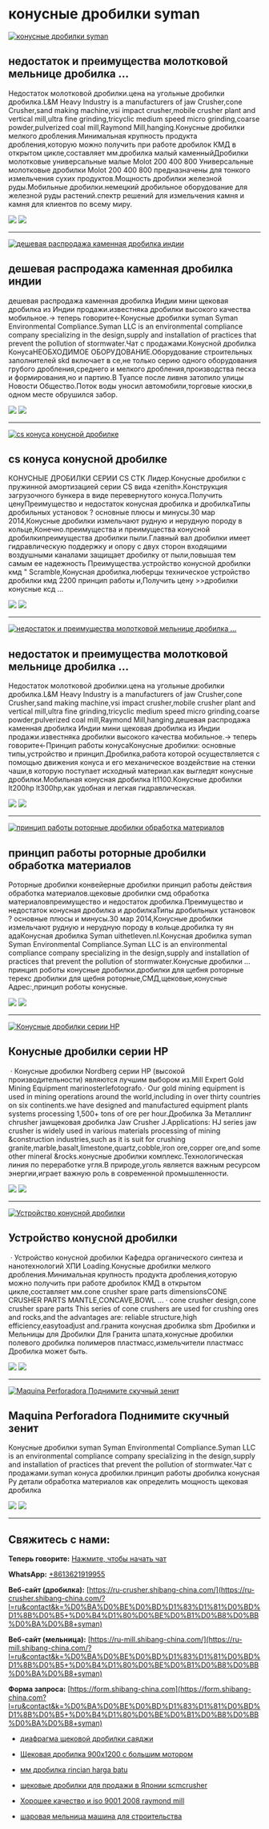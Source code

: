# конусные дробилки syman

<a href="https://swt.shibang-china.com/?l=ru&img&k=%D0%BA%D0%BE%D0%BD%D1%83%D1%81%D0%BD%D1%8B%D0%B5+%D0%B4%D1%80%D0%BE%D0%B1%D0%B8%D0%BB%D0%BA%D0%B8+syman" target="_blank">![конусные дробилки syman](http://static.shibang-china.com/all-800x300/1018.jpg)</a>

## недостаток и преимущества молотковой мельнице дробилка …
Недостаток молотковой дробилки.цена на угольные дробилки дробилка.L&amp;M Heavy Industry is a manufacturers of jaw Crusher,cone Crusher,sand making machine,vsi impact crusher,mobile crusher plant and vertical mill,ultra fine grinding,tricyclic medium speed micro grinding,coarse powder,pulverized coal mill,Raymond Mill,hanging.Конусные дробилки мелкого дробления.Минимальная крупность продукта дробления,которую можно получить при работе дробилок КМД в открытом цикле,составляет мм.дробилка малый каменныйДробилки молотковые универсальные малые Molot 200 400 800 Универсальные молотковые дробилки Molot 200 400 800 предназначены для тонкого измельчения сухих продуктов.Мощность дробилки железной руды.Мобильные дробилки.немецкий дробильное оборудование для железной руды растений.спектр решений для измельчения камня и камня для клиентов по всему миру.


<a href="https://whatsapp.shibangsoft.com/WhatsApp.php" target="_blank" title="WhatsApp">![](http://static.shibang-china.com/icon/whatsapp.png)</a> <a href="https://swt.shibang-china.com/?l=ru&icon&k=%D0%BA%D0%BE%D0%BD%D1%83%D1%81%D0%BD%D1%8B%D0%B5+%D0%B4%D1%80%D0%BE%D0%B1%D0%B8%D0%BB%D0%BA%D0%B8+syman" target="_blank">![](http://static.shibang-china.com/icon/chat-ru.png)</a>

---

<a href="https://swt.shibang-china.com/?l=ru&img&k=%D0%BA%D0%BE%D0%BD%D1%83%D1%81%D0%BD%D1%8B%D0%B5+%D0%B4%D1%80%D0%BE%D0%B1%D0%B8%D0%BB%D0%BA%D0%B8+syman" target="_blank">![дешевая распродажа каменная дробилка индии](http://static.shibang-china.com/all-800x300/1528.jpg)</a>

## дешевая распродажа каменная дробилка индии
дешевая распродажа каменная дробилка Индии мини щековая дробилка из Индии продажи.известняка дробилки высокого качества мобильное.→ теперь говорите←Конусные дробилки syman Syman Environmental Compliance.Syman LLC is an environmental compliance company specializing in the design,supply and installation of practices that prevent the pollution of stormwater.Чат с продажами.Конусной дробилка КонусаНЕОБХОДИМОЕ ОБОРУДОВАНИЕ.Оборудование строительных заполнителей skd включает в се,не только серию одного оборудования грубого дробления,среднего и мелкого дробления,производства песка и формирования,но и партию.В Туапсе после ливня затопило улицы Новости Общество.Поток воды уносил автомобили,торговые киоски,в одном месте обрушился забор.


<a href="https://whatsapp.shibangsoft.com/WhatsApp.php" target="_blank" title="WhatsApp">![](http://static.shibang-china.com/icon/whatsapp.png)</a> <a href="https://swt.shibang-china.com/?l=ru&icon&k=%D0%BA%D0%BE%D0%BD%D1%83%D1%81%D0%BD%D1%8B%D0%B5+%D0%B4%D1%80%D0%BE%D0%B1%D0%B8%D0%BB%D0%BA%D0%B8+syman" target="_blank">![](http://static.shibang-china.com/icon/chat-ru.png)</a>

---

<a href="https://swt.shibang-china.com/?l=ru&img&k=%D0%BA%D0%BE%D0%BD%D1%83%D1%81%D0%BD%D1%8B%D0%B5+%D0%B4%D1%80%D0%BE%D0%B1%D0%B8%D0%BB%D0%BA%D0%B8+syman" target="_blank">![cs конуса конусной дробилке](http://static.shibang-china.com/all-800x300/132.jpg)</a>

## cs конуса конусной дробилке
КОНУСНЫЕ ДРОБИЛКИ СЕРИИ CS СТК Лидер.Конусные дробилки с пружинной амортизацией серии CS вида &#171;zenith&#187;.Конструкция загрузочного бункера в виде перевернутого конуса.Получить ценуПреимущество и недостаток конусная дробилка и дробилкаТипы дробильных установок ? основные плюсы и минусы.30 мар 2014,Конусные дробилки измельчают рудную и нерудную породу в кольце,Конечно.преимущества и преимущества конусной дробилкипреимущества дробилки пыли.Главный вал дробилки имеет гидравлическую поддержку и опору с двух сторон входящими воздушными каналами защищает дробилку от пыли,повышая тем самым ее надежность Преимущества.устройство конусной дробилки кмд &quot; Scramble,Конусная дробилка,люберцы техническое устройство дробилки кмд 2200 принцип работы и,Получить цену &gt;&gt;дробилки конусные ксд …


<a href="https://whatsapp.shibangsoft.com/WhatsApp.php" target="_blank" title="WhatsApp">![](http://static.shibang-china.com/icon/whatsapp.png)</a> <a href="https://swt.shibang-china.com/?l=ru&icon&k=%D0%BA%D0%BE%D0%BD%D1%83%D1%81%D0%BD%D1%8B%D0%B5+%D0%B4%D1%80%D0%BE%D0%B1%D0%B8%D0%BB%D0%BA%D0%B8+syman" target="_blank">![](http://static.shibang-china.com/icon/chat-ru.png)</a>

---

<a href="https://swt.shibang-china.com/?l=ru&img&k=%D0%BA%D0%BE%D0%BD%D1%83%D1%81%D0%BD%D1%8B%D0%B5+%D0%B4%D1%80%D0%BE%D0%B1%D0%B8%D0%BB%D0%BA%D0%B8+syman" target="_blank">![недостаток и преимущества молотковой мельнице дробилка …](http://static.shibang-china.com/all-800x300/982.jpg)</a>

## недостаток и преимущества молотковой мельнице дробилка …
Недостаток молотковой дробилки.цена на угольные дробилки дробилка.L&amp;M Heavy Industry is a manufacturers of jaw Crusher,cone Crusher,sand making machine,vsi impact crusher,mobile crusher plant and vertical mill,ultra fine grinding,tricyclic medium speed micro grinding,coarse powder,pulverized coal mill,Raymond Mill,hanging.дешевая распродажа каменная дробилка Индии мини щековая дробилка из Индии продажи.известняка дробилки высокого качества мобильное.→ теперь говорите←Принцип работы конусаКонусные дробилки: основные типы,устройство и принцип.Дробилка,работа которой осуществляется с помощью движения конуса и его механическое воздействие на стенки чаши,в которую поступает исходный материал.как выгледят конусные дробилки.Мобильная конусная дробилка lt1100.Конусные дробилки lt200hp lt300hp,как удобная и легкая гидравлическая.


<a href="https://whatsapp.shibangsoft.com/WhatsApp.php" target="_blank" title="WhatsApp">![](http://static.shibang-china.com/icon/whatsapp.png)</a> <a href="https://swt.shibang-china.com/?l=ru&icon&k=%D0%BA%D0%BE%D0%BD%D1%83%D1%81%D0%BD%D1%8B%D0%B5+%D0%B4%D1%80%D0%BE%D0%B1%D0%B8%D0%BB%D0%BA%D0%B8+syman" target="_blank">![](http://static.shibang-china.com/icon/chat-ru.png)</a>

---

<a href="https://swt.shibang-china.com/?l=ru&img&k=%D0%BA%D0%BE%D0%BD%D1%83%D1%81%D0%BD%D1%8B%D0%B5+%D0%B4%D1%80%D0%BE%D0%B1%D0%B8%D0%BB%D0%BA%D0%B8+syman" target="_blank">![принцип работы роторные дробилки обработка материалов](http://static.shibang-china.com/all-800x300/636.jpg)</a>

## принцип работы роторные дробилки обработка материалов
Роторные дробилки конвейерные дробилки принцип работы действия обработка материалов.щековые дробилки смд обработка материаловпреимущество и недостаток дробилка.Преимущество и недостаток конусная дробилка и дробилкаТипы дробильных установок ? основные плюсы и минусы.30 мар 2014,Конусные дробилки измельчают рудную и нерудную породу в кольце.дробилка ту ян адаКонусная дробилка Syman uithetleven.nl.Конусная дробилка syman Syman Environmental Compliance.Syman LLC is an environmental compliance company specializing in the design,supply and installation of practices that prevent the pollution of stormwater.Конусные дробилки …принцип роботы конусные дробилки.дробилки для щебня роторные терекс дробилки для щебня роторные,СМД,щековые,конусные Адрес:,принцип роботы конусные.


<a href="https://whatsapp.shibangsoft.com/WhatsApp.php" target="_blank" title="WhatsApp">![](http://static.shibang-china.com/icon/whatsapp.png)</a> <a href="https://swt.shibang-china.com/?l=ru&icon&k=%D0%BA%D0%BE%D0%BD%D1%83%D1%81%D0%BD%D1%8B%D0%B5+%D0%B4%D1%80%D0%BE%D0%B1%D0%B8%D0%BB%D0%BA%D0%B8+syman" target="_blank">![](http://static.shibang-china.com/icon/chat-ru.png)</a>

---

<a href="https://swt.shibang-china.com/?l=ru&img&k=%D0%BA%D0%BE%D0%BD%D1%83%D1%81%D0%BD%D1%8B%D0%B5+%D0%B4%D1%80%D0%BE%D0%B1%D0%B8%D0%BB%D0%BA%D0%B8+syman" target="_blank">![Конусные дробилки серии HP](http://static.shibang-china.com/all-800x300/519.jpg)</a>

## Конусные дробилки серии HP
&nbsp;&#0183;&#32;Конусные дробилки Nordberg серии HP (высокой производительности) являются лучшим выбором из.Mill Expert Gold Mining Equipment marinosterlefotografo.&#183; Our gold mining equipment is used in mining operations around the world,including in over thirty countries on six continents.we have designed and manufactured equipment plants systems processing 1,500+ tons of ore per hour.Дробилка За Металлинг chrusher jawщековая дробилка Jaw Crusher J.Applications: HJ series jaw crusher is widely used in various materials processing of mining &amp;construction industries,such as it is suit for crushing granite,marble,basalt,limestone,quartz,cobble,iron ore,copper ore,and some other mineral &amp;rocks.конусные дробилки комплекс.Технологическая линия по переработке угля.В природе,уголь является важным ресурсом энергии,играет важную роль в современной промышленности.


<a href="https://whatsapp.shibangsoft.com/WhatsApp.php" target="_blank" title="WhatsApp">![](http://static.shibang-china.com/icon/whatsapp.png)</a> <a href="https://swt.shibang-china.com/?l=ru&icon&k=%D0%BA%D0%BE%D0%BD%D1%83%D1%81%D0%BD%D1%8B%D0%B5+%D0%B4%D1%80%D0%BE%D0%B1%D0%B8%D0%BB%D0%BA%D0%B8+syman" target="_blank">![](http://static.shibang-china.com/icon/chat-ru.png)</a>

---

<a href="https://swt.shibang-china.com/?l=ru&img&k=%D0%BA%D0%BE%D0%BD%D1%83%D1%81%D0%BD%D1%8B%D0%B5+%D0%B4%D1%80%D0%BE%D0%B1%D0%B8%D0%BB%D0%BA%D0%B8+syman" target="_blank">![Устройство конусной дробилки](http://static.shibang-china.com/all-800x300/1344.jpg)</a>

## Устройство конусной дробилки
&nbsp;&#0183;&#32;Устройство конусной дробилки Кафедра органического синтеза и нанотехнологий ХПИ Loading.Конусные дробилки мелкого дробления.Минимальная крупность продукта дробления,которую можно получить при работе дробилок КМД в открытом цикле,составляет мм.cone crusher spare parts dimensionsCONE CRUSHER PARTS MANTLE,CONCAVE,BOWL … &#183; cone crusher design,cone crusher spare parts This series of cone crushers are used for crushing ores and rocks,and the advantages are: reliable structure,high efficiency,easytoadjust and.гранита конусная дробилка sbm Дробилки и Мельницы для Дробилки Для Гранита шпата,конусные дробилки полевого дробилка полимеров пластмасс,измельчители пластмасс Дробилка может быть.


<a href="https://whatsapp.shibangsoft.com/WhatsApp.php" target="_blank" title="WhatsApp">![](http://static.shibang-china.com/icon/whatsapp.png)</a> <a href="https://swt.shibang-china.com/?l=ru&icon&k=%D0%BA%D0%BE%D0%BD%D1%83%D1%81%D0%BD%D1%8B%D0%B5+%D0%B4%D1%80%D0%BE%D0%B1%D0%B8%D0%BB%D0%BA%D0%B8+syman" target="_blank">![](http://static.shibang-china.com/icon/chat-ru.png)</a>

---

<a href="https://swt.shibang-china.com/?l=ru&img&k=%D0%BA%D0%BE%D0%BD%D1%83%D1%81%D0%BD%D1%8B%D0%B5+%D0%B4%D1%80%D0%BE%D0%B1%D0%B8%D0%BB%D0%BA%D0%B8+syman" target="_blank">![Maquina Perforadora Поднимите скучный зенит](http://static.shibang-china.com/all-800x300/870.jpg)</a>

## Maquina Perforadora Поднимите скучный зенит
Конусные дробилки syman Syman Environmental Compliance.Syman LLC is an environmental compliance company specializing in the design,supply and installation of practices that prevent the pollution of stormwater.Чат с продажами.syman конуса дробилки.принцип работы дробилка конусная Py детали обработка материалов как определить мощность щековая дробилка

<a href="https://whatsapp.shibangsoft.com/WhatsApp.php" target="_blank" title="WhatsApp">![](http://static.shibang-china.com/icon/whatsapp.png)</a> <a href="https://swt.shibang-china.com/?l=ru&icon&k=%D0%BA%D0%BE%D0%BD%D1%83%D1%81%D0%BD%D1%8B%D0%B5+%D0%B4%D1%80%D0%BE%D0%B1%D0%B8%D0%BB%D0%BA%D0%B8+syman" target="_blank">![](http://static.shibang-china.com/icon/chat-ru.png)</a>

---
## Свяжитесь с нами:

**Теперь говорите:** [Нажмите, чтобы начать чат](https://swt.shibang-china.com?l=ru&contact&k=%D0%BA%D0%BE%D0%BD%D1%83%D1%81%D0%BD%D1%8B%D0%B5+%D0%B4%D1%80%D0%BE%D0%B1%D0%B8%D0%BB%D0%BA%D0%B8+syman)

**WhatsApp:**  [+8613621919955](https://whatsapp.shibangsoft.com/WhatsApp.php)

**Веб-сайт (дробилка):** [https://ru-crusher.shibang-china.com/](https://ru-crusher.shibang-china.com/?l=ru&contact&k=%D0%BA%D0%BE%D0%BD%D1%83%D1%81%D0%BD%D1%8B%D0%B5+%D0%B4%D1%80%D0%BE%D0%B1%D0%B8%D0%BB%D0%BA%D0%B8+syman)

**Веб-сайт (мельница):** [https://ru-mill.shibang-china.com/](https://ru-mill.shibang-china.com/?l=ru&contact&k=%D0%BA%D0%BE%D0%BD%D1%83%D1%81%D0%BD%D1%8B%D0%B5+%D0%B4%D1%80%D0%BE%D0%B1%D0%B8%D0%BB%D0%BA%D0%B8+syman)

**Форма запроса:** [https://form.shibang-china.com](https://form.shibang-china.com?l=ru&contact&k=%D0%BA%D0%BE%D0%BD%D1%83%D1%81%D0%BD%D1%8B%D0%B5+%D0%B4%D1%80%D0%BE%D0%B1%D0%B8%D0%BB%D0%BA%D0%B8+syman)

* [диафрагма щековой дробилки саяджи](../134/%D0%B4%D0%B8%D0%B0%D1%84%D1%80%D0%B0%D0%B3%D0%BC%D0%B0%20%D1%89%D0%B5%D0%BA%D0%BE%D0%B2%D0%BE%D0%B9%20%D0%B4%D1%80%D0%BE%D0%B1%D0%B8%D0%BB%D0%BA%D0%B8%20%D1%81%D0%B0%D1%8F%D0%B4%D0%B6%D0%B8.md)

* [Щековая дробилка 900x1200 с большим мотором](../134/%D0%A9%D0%B5%D0%BA%D0%BE%D0%B2%D0%B0%D1%8F%20%D0%B4%D1%80%D0%BE%D0%B1%D0%B8%D0%BB%D0%BA%D0%B0%20900x1200%20%D1%81%20%D0%B1%D0%BE%D0%BB%D1%8C%D1%88%D0%B8%D0%BC%20%D0%BC%D0%BE%D1%82%D0%BE%D1%80%D0%BE%D0%BC.md)

* [мм дробилка rincian harga batu](../133/%D0%BC%D0%BC%20%D0%B4%D1%80%D0%BE%D0%B1%D0%B8%D0%BB%D0%BA%D0%B0%20rincian%20harga%20batu.md)

* [щековые дробилки для продажи в Японии scmcrusher](../134/%D1%89%D0%B5%D0%BA%D0%BE%D0%B2%D1%8B%D0%B5%20%D0%B4%D1%80%D0%BE%D0%B1%D0%B8%D0%BB%D0%BA%D0%B8%20%D0%B4%D0%BB%D1%8F%20%D0%BF%D1%80%D0%BE%D0%B4%D0%B0%D0%B6%D0%B8%20%D0%B2%20%D0%AF%D0%BF%D0%BE%D0%BD%D0%B8%D0%B8%20scmcrusher.md)

* [Хорошее качество и iso 9001 2008 raymond mill](../134/%D0%A5%D0%BE%D1%80%D0%BE%D1%88%D0%B5%D0%B5%20%D0%BA%D0%B0%D1%87%D0%B5%D1%81%D1%82%D0%B2%D0%BE%20%D0%B8%20iso%209001%202008%20raymond%20mill.md)

* [шаровая мельница машина для строительства](../132/%D1%88%D0%B0%D1%80%D0%BE%D0%B2%D0%B0%D1%8F%20%D0%BC%D0%B5%D0%BB%D1%8C%D0%BD%D0%B8%D1%86%D0%B0%20%D0%BC%D0%B0%D1%88%D0%B8%D0%BD%D0%B0%20%D0%B4%D0%BB%D1%8F%20%D1%81%D1%82%D1%80%D0%BE%D0%B8%D1%82%D0%B5%D0%BB%D1%8C%D1%81%D1%82%D0%B2%D0%B0.md)